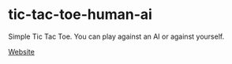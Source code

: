 # tic-tac-toe-human-ai

Simple Tic Tac Toe. You can play against an AI or against yourself.

<a href="https://bravodiego-tic-tac-toe.netlify.app/">Website</a>
